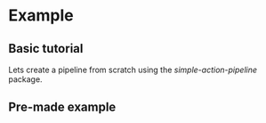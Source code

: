 # Example

## Basic tutorial
Lets create a pipeline from scratch using the *simple-action-pipeline* package.

## Pre-made example